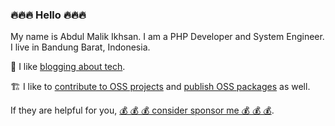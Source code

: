 ### :fire::fire::fire: Hello :fire::fire::fire:

My name is Abdul Malik Ikhsan. I am a PHP Developer and System Engineer. I live in Bandung Barat, Indonesia.

:pencil: I like [blogging about tech](https://samsonasik.wordpress.com/).

:building_construction: I like to [contribute to OSS projects](https://github.com/samsonasik?tab=repositories) and [publish OSS packages](https://packagist.org/users/samsonasik/packages/) as well.

If they are helpful for you, [💰 💰 💰 consider sponsor me 💰 💰 💰](https://github.com/sponsors/samsonasik/).
